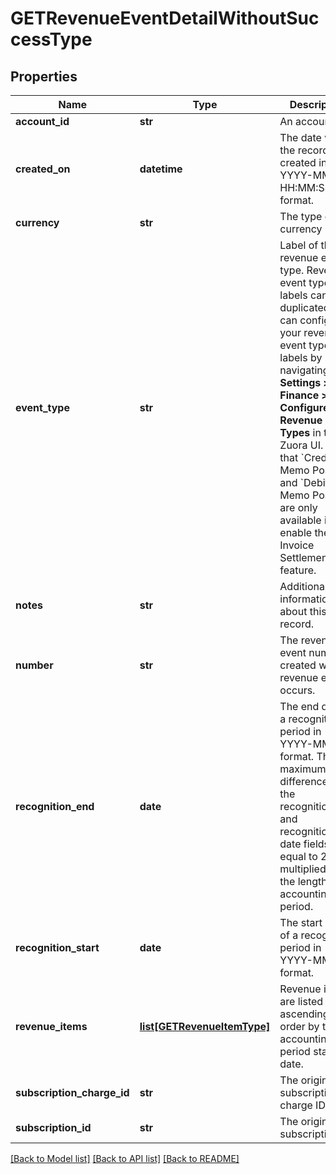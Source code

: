 # GETRevenueEventDetailWithoutSuccessType

## Properties
Name | Type | Description | Notes
------------ | ------------- | ------------- | -------------
**account_id** | **str** | An account ID.  | [optional] 
**created_on** | **datetime** | The date when the record was created in YYYY-MM-DD HH:MM:SS format.  | [optional] 
**currency** | **str** | The type of currency used. | [optional] 
**event_type** | **str** | Label of the revenue event type. Revenue event type labels can be duplicated. You can configure your revenue event type labels by navigating to **Settings &gt; Finance &gt; Configure Revenue Event Types** in the Zuora UI.  Note that &#x60;Credit Memo Posted&#x60; and &#x60;Debit Memo Posted&#x60; are only available if you enable the Invoice Settlement feature.  | [optional] 
**notes** | **str** | Additional information about this record.  | [optional] 
**number** | **str** | The revenue event number created when a revenue event occurs.  | [optional] 
**recognition_end** | **date** | The end date of a recognition period in YYYY-MM-DD format.   The maximum difference of the recognitionStart and recognitionEnd date fields is equal to 250 multiplied by the length of an accounting period.  | [optional] 
**recognition_start** | **date** | The start date of a recognition period in YYYY-MM-DD format.  | [optional] 
**revenue_items** | [**list[GETRevenueItemType]**](GETRevenueItemType.md) | Revenue items are listed in ascending order by the accounting period start date.  | [optional] 
**subscription_charge_id** | **str** | The original subscription charge ID.  | [optional] 
**subscription_id** | **str** | The original subscription ID.  | [optional] 

[[Back to Model list]](../README.md#documentation-for-models) [[Back to API list]](../README.md#documentation-for-api-endpoints) [[Back to README]](../README.md)


